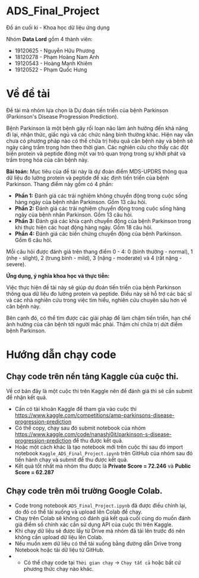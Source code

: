 # **ADS_Final_Project**
Đồ án cuối kì - Khoa học dữ liệu ứng dụng

Nhóm **Data Lord** gồm 4 thành viên:
- 19120625 - Nguyễn Hữu Phương 
- 18120278 - Phạm Hoàng Nam Anh
- 19120543 - Hoàng Mạnh Khiêm
- 19120522 - Phạm Quốc Hưng

# **Về đề tài**
Đề tài mà nhóm lựa chọn là Dự đoán tiến triển của bệnh Parkinson (Parkinson's Disease Progression Prediction).

Bệnh Parkinson là một bệnh gây rối loạn não làm ảnh hưởng đến khả năng đi lại, nhận thức, giấc ngủ và các chức năng bình thường khác. Hiện nay vẫn chưa có phương pháp nào có thể chữa trị hiệu quả căn bệnh này và bệnh sẽ ngày càng trầm trọng hơn theo thời gian. Các nghiên cứu cho thấy các đột biến protein và peptide đóng một vai trò quan trọng trong sự khởi phát và trầm trọng hóa của căn bệnh này.

**Bài toán:** Mục tiêu của đề tài này là dự đoán điểm MDS-UPDRS thông qua dữ liệu đo lường protein và peptide để xác định tiến triển của bệnh Parkinson. Thang điểm này gồm có 4 phần:
- **Phần 1:** Đánh giá các trải nghiệm không chuyển động trong cuộc sống hàng ngày của bệnh nhân Parkinson. Gồm 13 câu hỏi.
- **Phần 2:** Đánh giá các trải nghiệm chuyển động trong cuộc sống hàng ngày của bệnh nhân Parkinson. Gồm 13 câu hỏi.
- **Phần 3:** Đánh giá các khía cạnh chuyển động của bệnh Parkinson trong khi thực hiện các hoạt động hàng ngày. Gồm 18 câu hỏi.
- **Phần 4:** Đánh giá các biến chứng chuyển động của bệnh Parkinson. Gồm 6 câu hỏi.

Mỗi câu hỏi được đánh giá trên thang điểm 0 - 4: 0 (bình thường - normal), 1 (nhẹ - slight), 2 (trung bình - mild), 3 (nặng - moderate) và 4 (rất nặng - severe).

**Ứng dụng, ý nghĩa khoa học và thực tiễn:**

Việc thực hiện đề tài này sẽ giúp dự đoán tiến triển của bệnh Parkinson thông qua dữ liệu đo lường protein và peptide. Điều này sẽ hỗ trợ các bác sĩ và các nhà nghiên cứu trong việc tìm hiểu, nghiên cứu chuyên sâu hơn về căn bệnh này. 

Bên cạnh đó, có thể tìm được các giải pháp để làm chậm tiến triển, hạn chế ảnh hưởng của căn bệnh tới người mắc phải. Thậm chí chữa trị dứt điểm bệnh Parkinson.

# **Hướng dẫn chạy code**
## Chạy code trên nền tảng Kaggle của cuộc thi.
Về cơ bản đây là một cuộc thi trên Kaggle nên để đánh giá thì sẽ cần submit để nhận kết quả.
- Cần có tài khoản Kaggle để tham gia vào cuộc thi https://www.kaggle.com/competitions/amp-parkinsons-disease-progression-prediction
- Có thể copy, chạy sau đó submit notebook của nhóm https://www.kaggle.com/code/nanashi0it/parkinson-s-disease-progression-prediction để thu được kết quả.
 - Hoặc một cách khác là tạo notebook mới trên cuộc thi sau đó import notebook `Kaggle_ADS_Final_Project.ipynb` trên GitHub của nhóm sau đó tiến hành chạy và submit để thu được kết quả.
 - Kết quả tốt nhất mà nhóm thu được là **Private Score = 72.246** và **Public Score = 62.287**

## Chạy code trên môi trường Google Colab.
- Code trong notebook `ADS_Final_Project.ipynb` đã được điều chỉnh lại, do đó có thể tải xuống và upload lên Colab để chạy.
-  Chạy trên Colab sẽ không có đánh giá kết quả cuối cùng do muốn đánh giá điểm số chính xác cần sử dụng API của cuộc thi trên Kaggle.
- Khi chạy dữ liệu sẽ được lấy từ Drive mà nhóm đã tải lên trước đó nên không cần upload dữ liệu lên Colab.
- Nếu muốn xem dữ liệu có thể tải xuống bằng đường dẫn Drive trong Notebook hoặc tải dữ liệu từ GitHub.
- - Có thể chạy code tại `Thời gian chạy` -> `Chạy tất cả` hoặc bất cứ phương thức chạy nào khác.
